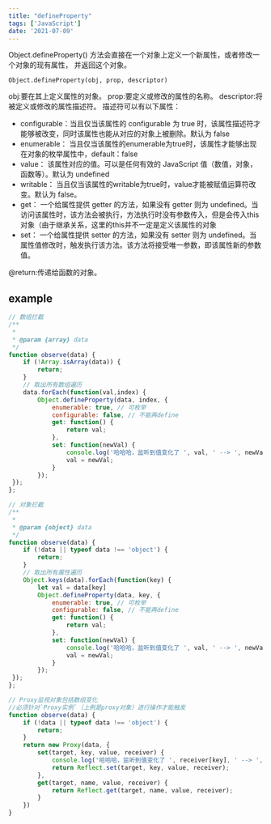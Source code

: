 ```yaml
---
title: "defineProperty"
tags: ['JavaScript']
date: '2021-07-09'
---
```

Object.defineProperty() 方法会直接在一个对象上定义一个新属性，或者修改一个对象的现有属性， 并返回这个对象。

```
Object.defineProperty(obj, prop, descriptor)
```

obj:要在其上定义属性的对象。
prop:要定义或修改的属性的名称。
descriptor:将被定义或修改的属性描述符。
描述符可以有以下属性：

+ configurable：当且仅当该属性的 configurable 为 true 时，该属性描述符才能够被改变，同时该属性也能从对应的对象上被删除。默认为 false
+ enumerable： 当且仅当该属性的enumerable为true时，该属性才能够出现在对象的枚举属性中，default：false
+ value： 该属性对应的值。可以是任何有效的 JavaScript 值（数值，对象，函数等）。默认为 undefined
+ writable： 当且仅当该属性的writable为true时，value才能被赋值运算符改变。默认为 false。
+ get： 一个给属性提供 getter 的方法，如果没有 getter 则为 undefined。当访问该属性时，该方法会被执行，方法执行时没有参数传入，但是会传入this对象（由于继承关系，这里的this并不一定是定义该属性的对象
+ set： 一个给属性提供 setter 的方法，如果没有 setter 则为 undefined。当属性值修改时，触发执行该方法。该方法将接受唯一参数，即该属性新的参数值。

@return:传递给函数的对象。

## example

```js
// 数组拦截
/**
 *
 * @param {array} data
 */
function observe(data) {
    if (!Array.isArray(data)) {
        return;
    }
    // 取出所有数组遍历
    data.forEach(function(val,index) {
        Object.defineProperty(data, index, {
            enumerable: true, // 可枚举
            configurable: false, // 不能再define
            get: function() {
                return val;
            },
            set: function(newVal) {
                console.log('哈哈哈，监听到值变化了 ', val, ' --> ', newVal);
                val = newVal;
            }
        });
 });
};

// 对象拦截
/**
 *
 * @param {object} data
 */
function observe(data) {
    if (!data || typeof data !== 'object') {
        return;
    }
    // 取出所有属性遍历
    Object.keys(data).forEach(function(key) {
        let val = data[key]
        Object.defineProperty(data, key, {
            enumerable: true, // 可枚举
            configurable: false, // 不能再define
            get: function() {
                return val;
            },
            set: function(newVal) {
                console.log('哈哈哈，监听到值变化了 ', val, ' --> ', newVal);
                val = newVal;
            }
        });
 });
};

// Proxy监视对象包括数组变化
//必须针对`Proxy实例`（上例是proxy对象）进行操作才能触发
function observe(data) {
    if (!data || typeof data !== 'object') {
        return;
    }
    return new Proxy(data, {
        set(target, key, value, receiver) {
            console.log('哈哈哈，监听到值变化了 ', receiver[key], ' --> ', value);
            return Reflect.set(target, key, value, receiver);
        },
        get(target, name, value, receiver) {
            return Reflect.get(target, name, value, receiver);
        }
    })
}

```

